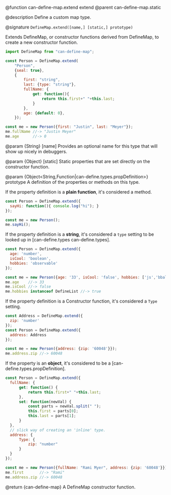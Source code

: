 @function can-define-map.extend extend
@parent can-define-map.static

@description Define a custom map type.

@signature `DefineMap.extend([name,] [static,] prototype)`

Extends DefineMap, or constructor functions derived from DefineMap,
to create a new constructor function.

```js
import DefineMap from "can-define-map";

const Person = DefineMap.extend(
	"Person",
	{seal: true},
	{
		first: "string",
		last: {type: "string"},
		fullName: {
			get: function(){
				return this.first+" "+this.last;
			}
		},
		age: {default: 0},
	});

const me = new Person({first: "Justin", last: "Meyer"});
me.fullName //-> "Justin Meyer"
me.age      //-> 0
```

  @param {String} [name] Provides an optional name for this type that will
  show up nicely in debuggers.

  @param {Object} [static] Static properties that are set directly on the
  constructor function.

  @param {Object<String,Function|can-define.types.propDefinition>} prototype A definition of the properties or methods on this type.

  If the property definition is a __plain function__, it's considered a method.

  ```js
const Person = DefineMap.extend({
	sayHi: function(){ console.log("hi"); }
});

const me = new Person();
me.sayHi();
  ```

  If the property definition is a __string__, it's considered a `type` setting to be looked up in [can-define.types can-define.types].

  ```js
const Person = DefineMap.extend({
	age: 'number',
	isCool: 'boolean',
	hobbies: 'observable'
});

const me = new Person({age: '33', isCool: 'false', hobbies: ['js','bball']});
me.age    //-> 33
me.isCool //-> false
me.hobbies instanceof DefineList //-> true
  ```


  If the property definition is a Constructor function, it's considered a `Type` setting.

  ```js
const Address = DefineMap.extend({
	zip: 'number'
});
const Person = DefineMap.extend({
	address: Address
});

const me = new Person({address: {zip: '60048'}});
me.address.zip //-> 60048
  ```

  If the property is an __object__, it's considered to be a [can-define.types.propDefinition].

  ```js
const Person = DefineMap.extend({
	fullName: {
		get: function() {
			return this.first+" "+this.last;
		},
		set: function(newVal) {
			const parts = newVal.split(" ");
			this.first = parts[0];
			this.last = parts[1];
		}
	},
	// slick way of creating an 'inline' type.
	address: {
		Type: {
			zip: "number"
		}
	}
});

const me = new Person({fullName: "Rami Myer", address: {zip: '60048'}});
me.first       //-> "Rami"
me.address.zip //-> 60048
  ```

@return {can-define-map} A DefineMap constructor function.
